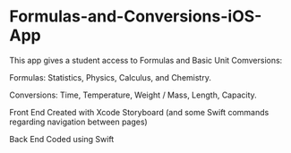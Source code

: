 # Formulas-and-Conversions-iOS-App
This app gives a student access to Formulas and Basic Unit Comversions:

Formulas: Statistics, Physics, Calculus, and Chemistry.

Conversions: Time, Temperature, Weight / Mass, Length, Capacity.

Front End Created with Xcode Storyboard (and some Swift commands regarding navigation between pages)

Back End Coded using Swift
